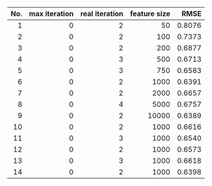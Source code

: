 |No.|max iteration|real iteration|feature size|RMSE|
|-:|-:|-:|-:|-:|
|1|0|2|50|0.8076|
|2|0|2|100|0.7373|
|3|0|2|200|0.6877|
|4|0|3|500|0.6713|
|5|0|3|750|0.6583|
|6|0|2|1000|0.6391|
|7|0|2|2000|0.6657|
|8|0|4|5000|0.6757|
|9|0|2|10000|0.6389|
|10|0|2|1000|0.6616|
|11|0|3|1000|0.6540|
|12|0|2|1000|0.6573|
|13|0|3|1000|0.6618|
|14|0|2|1000|0.6398|
